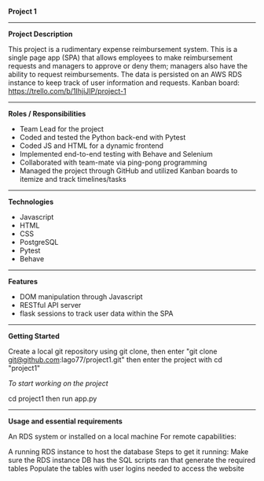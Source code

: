 **Project 1**

-------------------

**Project Description**

This project is a rudimentary expense reimbursement system. This is a single page app (SPA) that allows employees to make reimbursement requests and managers to approve or deny them; managers also have the ability to request reimbursements. The data is persisted on an AWS RDS instance to keep track of user information and requests.
Kanban board: https://trello.com/b/1IhjiJIP/project-1

-----------------

**Roles / Responsibilities**

* Team Lead for the project
* Coded and tested the Python back-end with Pytest
* Coded JS and HTML for a dynamic frontend
* Implemented end-to-end testing with Behave and Selenium
* Collaborated with team-mate via ping-pong programming
* Managed the project through GitHub and utilized Kanban boards to itemize and track timelines/tasks

-----------------

**Technologies** 
* Javascript
* HTML
* CSS
* PostgreSQL
* Pytest
* Behave

-----------------

**Features**
* DOM manipulation through Javascript
* RESTful API server
* flask sessions to track user data within the SPA

-----------------

**Getting Started**

Create a local git repository using git clone, then enter "git clone git@github.com:lago77/project1.git" then enter the project with cd "project1"

*To start working on the project*

cd project1 then run app.py

-----------------

**Usage and essential requirements**

An RDS system or installed on a local machine
For remote capabilities:

A running RDS instance to host the database
Steps to get it running:
Make sure the RDS instance DB has the SQL scripts ran that generate the required tables
Populate the tables with user logins needed to access the website